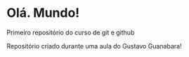 # Olá. Mundo!
 Primeiro repositório do curso de git e github

Repositório criado durante uma aula do Gustavo Guanabara!